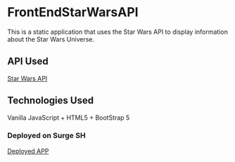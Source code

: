 # FrontEndStarWarsAPI
This is a static application that uses the Star Wars API to display information about the Star Wars Universe.

## API Used
[Star Wars API](https://swapi.dev/)

## Technologies Used
Vanilla JavaScript + HTML5 + BootStrap 5

### Deployed on Surge SH
[Deployed APP](https://geraldomoura-firstfrontend-swapi.surge.sh/)

